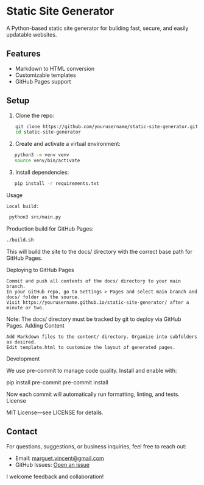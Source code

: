 # Static Site Generator

A Python-based static site generator for building fast, secure, and easily updatable websites.

## Features
- Markdown to HTML conversion
- Customizable templates
- GitHub Pages support

## Setup

1. Clone the repo:
   ```bash
   git clone https://github.com/yourusername/static-site-generator.git
   cd static-site-generator
   ```

2. Create and activate a virtual environment:
```bash
   python3 -m venv venv
   source venv/bin/activate
```
3. Install dependencies:
```bash
   pip install -r requirements.txt
```
Usage

    Local build:
   ```bash
    python3 src/main.py
   ```
Production build for GitHub Pages:
```bash
./build.sh
```
This will build the site to the docs/ directory with the correct base path for GitHub Pages.

Deploying to GitHub Pages

    Commit and push all contents of the docs/ directory to your main branch.
    In your GitHub repo, go to Settings > Pages and select main branch and docs/ folder as the source.
    Visit https://yourusername.github.io/static-site-generator/ after a minute or two.

Note: The docs/ directory must be tracked by git to deploy via GitHub Pages.
Adding Content

    Add Markdown files to the content/ directory. Organize into subfolders as desired.
    Edit template.html to customize the layout of generated pages.

Development

We use pre-commit to manage code quality.
Install and enable with:

pip install pre-commit
pre-commit install

Now each commit will automatically run formatting, linting, and tests.
License

MIT License—see LICENSE for details.

## Contact

For questions, suggestions, or business inquiries, feel free to reach out:

- Email: [marguet.vincent@gmail.com](mailto:marguet.vincentl@gmail.com)
- GitHub Issues: [Open an issue](https://github.com/yourusername/static-site-generator/issues)

I welcome feedback and collaboration!
